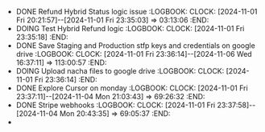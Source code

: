 - DONE Refund Hybrid Status logic issue
  :LOGBOOK:
  CLOCK: [2024-11-01 Fri 20:21:57]--[2024-11-01 Fri 23:35:03] =>  03:13:06
  :END:
- DOING Test Hybrid Refund logic
  :LOGBOOK:
  CLOCK: [2024-11-01 Fri 23:35:18]
  :END:
- DONE Save Staging and Production stfp keys and credentials on google drive
  :LOGBOOK:
  CLOCK: [2024-11-01 Fri 23:36:14]--[2024-11-06 Wed 16:37:11] =>  113:00:57
  :END:
- DOING Upload nacha files to google drive
  :LOGBOOK:
  CLOCK: [2024-11-01 Fri 23:36:14]
  :END:
- DONE Explore Cursor on monday
  :LOGBOOK:
  CLOCK: [2024-11-01 Fri 23:37:11]--[2024-11-04 Mon 21:03:43] =>  69:26:32
  :END:
- DONE Stripe webhooks
  :LOGBOOK:
  CLOCK: [2024-11-01 Fri 23:37:58]--[2024-11-04 Mon 20:43:35] =>  69:05:37
  :END:
-